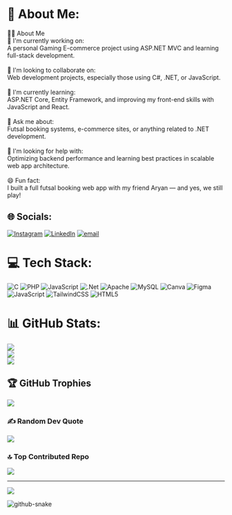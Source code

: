 # 💫 About Me:
👨‍💻 About Me<br>🔭 I'm currently working on:<br>A personal Gaming E-commerce project using ASP.NET MVC and learning full-stack development.<br><br>🤝 I'm looking to collaborate on:<br>Web development projects, especially those using C#, .NET, or JavaScript.<br><br>🧠 I'm currently learning:<br>ASP.NET Core, Entity Framework, and improving my front-end skills with JavaScript and React.<br><br>💬 Ask me about:<br>Futsal booking systems, e-commerce sites, or anything related to .NET development.<br><br>🤔 I'm looking for help with:<br>Optimizing backend performance and learning best practices in scalable web app architecture.<br><br>😄 Fun fact:<br>I built a full futsal booking web app with my friend Aryan — and yes, we still play!


## 🌐 Socials:
[![Instagram](https://img.shields.io/badge/Instagram-%23E4405F.svg?logo=Instagram&logoColor=white)](https://instagram.com/mini_enemy) [![LinkedIn](https://img.shields.io/badge/LinkedIn-%230077B5.svg?logo=linkedin&logoColor=white)](https://linkedin.com/in/jatinbansal01) [![email](https://img.shields.io/badge/Email-D14836?logo=gmail&logoColor=white)](mailto:jatin.bansal12437@gmail.com) 

# 💻 Tech Stack:
![C](https://img.shields.io/badge/c-%2300599C.svg?style=for-the-badge&logo=c&logoColor=white) ![PHP](https://img.shields.io/badge/php-%23777BB4.svg?style=for-the-badge&logo=php&logoColor=white) ![JavaScript](https://img.shields.io/badge/javascript-%23323330.svg?style=for-the-badge&logo=javascript&logoColor=%23F7DF1E) ![.Net](https://img.shields.io/badge/.NET-5C2D91?style=for-the-badge&logo=.net&logoColor=white) ![Apache](https://img.shields.io/badge/apache-%23D42029.svg?style=for-the-badge&logo=apache&logoColor=white) ![MySQL](https://img.shields.io/badge/mysql-4479A1.svg?style=for-the-badge&logo=mysql&logoColor=white) ![Canva](https://img.shields.io/badge/Canva-%2300C4CC.svg?style=for-the-badge&logo=Canva&logoColor=white) ![Figma](https://img.shields.io/badge/figma-%23F24E1E.svg?style=for-the-badge&logo=figma&logoColor=white) ![JavaScript](https://img.shields.io/badge/javascript-%23323330.svg?style=for-the-badge&logo=javascript&logoColor=%23F7DF1E) ![TailwindCSS](https://img.shields.io/badge/tailwindcss-%2338B2AC.svg?style=for-the-badge&logo=tailwind-css&logoColor=white) ![HTML5](https://img.shields.io/badge/html5-%23E34F26.svg?style=for-the-badge&logo=html5&logoColor=white)
# 📊 GitHub Stats:
![](https://github-readme-stats.vercel.app/api?username=MiniEnemy&theme=dark&hide_border=false&include_all_commits=true&count_private=true)<br/>
![](https://nirzak-streak-stats.vercel.app/?user=MiniEnemy&theme=dark&hide_border=false)<br/>
![](https://github-readme-stats.vercel.app/api/top-langs/?username=MiniEnemy&theme=dark&hide_border=false&include_all_commits=true&count_private=true&layout=compact)

## 🏆 GitHub Trophies
![](https://github-profile-trophy.vercel.app/?username=MiniEnemy&theme=radical&no-frame=false&no-bg=true&margin-w=4)

### ✍️ Random Dev Quote
![](https://quotes-github-readme.vercel.app/api?type=horizontal&theme=radical)

### 🔝 Top Contributed Repo
![](https://github-contributor-stats.vercel.app/api?username=MiniEnemy&limit=5&theme=dark&combine_all_yearly_contributions=true)

---
[![](https://visitcount.itsvg.in/api?id=MiniEnemy&icon=1&color=0)](https://visitcount.itsvg.in)

<picture>
  <source media="(prefers-color-scheme: dark)" srcset="https://raw.githubusercontent.com/MiniEnemy/MiniEnemy/output/github-snake-dark.svg" />
  <source media="(prefers-color-scheme: light)" srcset="https://raw.githubusercontent.com/MiniEnemy/MiniEnemy/output/github-snake.svg" />
  <img alt="github-snake" src="https://raw.githubusercontent.com/MiniEnemy/MiniEnemy/output/github-snake.svg" />
</picture>

